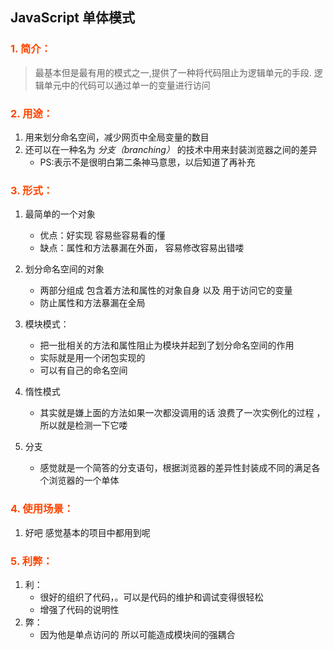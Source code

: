 ## JavaScript 单体模式


<h3 style="color:#FF4500">1. 简介：</h3>

> 最基本但是最有用的模式之一,提供了一种将代码阻止为逻辑单元的手段. 逻辑单元中的代码可以通过单一的变量进行访问

<h3 style="color:#FF4500">2. 用途：</h3>

1. 用来划分命名空间，减少网页中全局变量的数目
2. 还可以在一种名为 <em>分支（branching）</em> 的技术中用来封装浏览器之间的差异
    * PS:表示不是很明白第二条神马意思，以后知道了再补充
    
<h3 style="color:#FF4500">3. 形式：</h3>
    
1. 最简单的一个对象
    * 优点：好实现 容易些容易看的懂
    * 缺点：属性和方法暴漏在外面， 容易修改容易出错喽
    
2. 划分命名空间的对象
    * 两部分组成 包含着方法和属性的对象自身 以及 用于访问它的变量
    * 防止属性和方法暴漏在全局
    
3. 模块模式：
    * 把一批相关的方法和属性阻止为模块并起到了划分命名空间的作用
    * 实际就是用一个闭包实现的
    * 可以有自己的命名空间
    
4. 惰性模式
    * 其实就是嫌上面的方法如果一次都没调用的话 浪费了一次实例化的过程 ，所以就是检测一下它喽
    
5. 分支
    * 感觉就是一个简答的分支语句，根据浏览器的差异性封装成不同的满足各个浏览器的一个单体
    
<h3 style="color:#FF4500">4. 使用场景：</h3>
 
1. 好吧  感觉基本的项目中都用到呢
    
<h3 style="color:#FF4500">5. 利弊：</h3>

1. 利： 
    * 很好的组织了代码，。可以是代码的维护和调试变得很轻松
    * 增强了代码的说明性
2. 弊： 
    * 因为他是单点访问的 所以可能造成模块间的强耦合